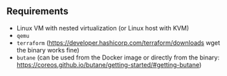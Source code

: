 ## Requirements

* Linux VM with nested virtualization (or Linux host with KVM)
* `qemu`
* `terraform` (https://developer.hashicorp.com/terraform/downloads wget the binary works fine)
* `butane` (can be used from the Docker image or directly from the binary: https://coreos.github.io/butane/getting-started/#getting-butane)


